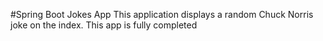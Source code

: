 #Spring Boot Jokes App
This application displays a random Chuck Norris joke on the index.
This app is fully completed
